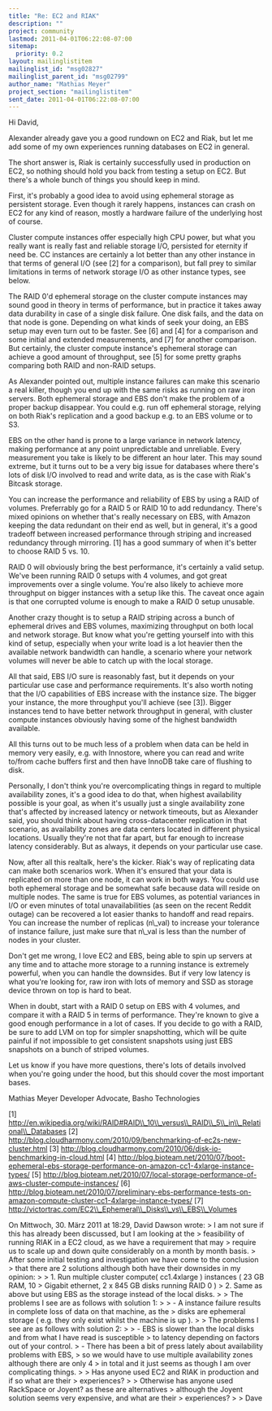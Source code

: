 ```yaml
---
title: "Re: EC2 and RIAK"
description: ""
project: community
lastmod: 2011-04-01T06:22:08-07:00
sitemap:
  priority: 0.2
layout: mailinglistitem
mailinglist_id: "msg02827"
mailinglist_parent_id: "msg02799"
author_name: "Mathias Meyer"
project_section: "mailinglistitem"
sent_date: 2011-04-01T06:22:08-07:00
---
```



Hi David,

Alexander already gave you a good rundown on EC2 and Riak, but let me add some 
of my own experiences running databases on EC2 in general. 

The short answer is, Riak is certainly successfully used in production on EC2, 
so nothing should hold you back from testing a setup on EC2. But there's a 
whole bunch of things you should keep in mind.

First, it's probably a good idea to avoid using ephemeral storage as persistent 
storage. Even though it rarely happens, instances can crash on EC2 for any kind 
of reason, mostly a hardware failure of the underlying host of course.

Cluster compute instances offer especially high CPU power, but what you really 
want is really fast and reliable storage I/O, persisted for eternity if need 
be. CC instances are certainly a lot better than any other instance in that 
terms of general I/O (see [2] for a comparison), but fall prey to similar 
limitations in terms of network storage I/O as other instance types, see below.

The RAID 0'd ephemeral storage on the cluster compute instances may sound good 
in theory in terms of performance, but in practice it takes away data 
durability in case of a single disk failure. One disk fails, and the data on 
that node is gone. Depending on what kinds of seek your doing, an EBS setup may 
even turn out to be faster. See [6] and [4] for a comparison and some initial 
and extended measurements, and [7] for another comparison. But certainly, the 
cluster compute instance's ephemeral storage can achieve a good amount of 
throughput, see [5] for some pretty graphs comparing both RAID and non-RAID 
setups.

As Alexander pointed out, multiple instance failures can make this scenario a 
real killer, though you end up with the same risks as running on raw iron 
servers. Both ephemeral storage and EBS don't make the problem of a proper 
backup disappear. You could e.g. run off ephemeral storage, relying on both 
Riak's replication and a good backup e.g. to an EBS volume or to S3.

EBS on the other hand is prone to a large variance in network latency, making 
performance at any point unpredictable and unreliable. Every measurement you 
take is likely to be different an hour later. This may sound extreme, but it 
turns out to be a very big issue for databases where there's lots of disk I/O 
involved to read and write data, as is the case with Riak's Bitcask storage.

You can increase the performance and reliability of EBS by using a RAID of 
volumes. Preferrably go for a RAID 5 or RAID 10 to add redundancy. There's 
mixed opinions on whether that's really necessary on EBS, with Amazon keeping 
the data redundant on their end as well, but in general, it's a good tradeoff 
between increased performance through striping and increased redundancy through 
mirroring. [1] has a good summary of when it's better to choose RAID 5 vs. 10.

RAID 0 will obviously bring the best performance, it's certainly a valid setup. 
We've been running RAID 0 setups with 4 volumes, and got great improvements 
over a single volume. You're also likely to achieve more throughput on bigger 
instances with a setup like this. The caveat once again is that one corrupted 
volume is enough to make a RAID 0 setup unusable.

Another crazy thought is to setup a RAID striping across a bunch of ephemeral 
drives and EBS volumes, maximizing throughput on both local and network 
storage. But know what you're getting yourself into with this kind of setup, 
especially when your write load is a lot heavier then the available network 
bandwidth can handle, a scenario where your network volumes will never be able 
to catch up with the local storage.

All that said, EBS I/O sure is reasonably fast, but it depends on your 
particular use case and performance requirements. It's also worth noting that 
the I/O capabilities of EBS increase with the instance size. The bigger your 
instance, the more throughput you'll achieve (see [3]). Bigger instances tend 
to have better network throughput in general, with cluster compute instances 
obviously having some of the highest bandwidth available.

All this turns out to be much less of a problem when data can be held in memory 
very easily, e.g. with Innostore, where you can read and write to/from cache 
buffers first and then have InnoDB take care of flushing to disk.

Personally, I don't think you're overcomplicating things in regard to multiple 
availability zones, it's a good idea to do that, when highest availability 
possible is your goal, as when it's usually just a single availability zone 
that's affected by increased latency or network timeouts, but as Alexander 
said, you should think about having cross-datacenter replication in that 
scenario, as availability zones are data centers located in different physical 
locations. Usually they're not that far apart, but far enough to increase 
latency considerably. But as always, it depends on your particular use case.

Now, after all this realtalk, here's the kicker. Riak's way of replicating data 
can make both scenarios work. When it's ensured that your data is replicated on 
more than one node, it can work in both ways. You could use both ephemeral 
storage and be somewhat safe because data will reside on multiple nodes. The 
same is true for EBS volumes, as potential variances in I/O or even minutes of 
total unavailabilities (as seen on the recent Reddit outage) can be recovered a 
lot easier thanks to handoff and read repairs. You can increase the number of 
replicas (n\\_val) to increase your tolerance of instance failure, just make sure 
that n\\_val is less than the number of nodes in your cluster.

Don't get me wrong, I love EC2 and EBS, being able to spin up servers at any 
time and to attache more storage to a running instance is extremely powerful, 
when you can handle the downsides. But if very low latency is what you're 
looking for, raw iron with lots of memory and SSD as storage device thrown on 
top is hard to beat.

When in doubt, start with a RAID 0 setup on EBS with 4 volumes, and compare it 
with a RAID 5 in terms of performance. They're known to give a good enough 
performance in a lot of cases. If you decide to go with a RAID, be sure to add 
LVM on top for simpler snapshotting, which will be quite painful if not 
impossible to get consistent snapshots using just EBS snapshots on a bunch of 
striped volumes.

Let us know if you have more questions, there's lots of details involved when 
you're going under the hood, but this should cover the most important bases.

Mathias Meyer
Developer Advocate, Basho Technologies

[1] 
http://en.wikipedia.org/wiki/RAID#RAID\\_10\\_versus\\_RAID\\_5\\_in\\_Relational\\_Databases
[2] http://blog.cloudharmony.com/2010/09/benchmarking-of-ec2s-new-cluster.html
[3] http://blog.cloudharmony.com/2010/06/disk-io-benchmarking-in-cloud.html
[4] 
http://blog.bioteam.net/2010/07/boot-ephemeral-ebs-storage-performance-on-amazon-cc1-4xlarge-instance-types/
[5] 
http://blog.bioteam.net/2010/07/local-storage-performance-of-aws-cluster-compute-instances/
[6] 
http://blog.bioteam.net/2010/07/preliminary-ebs-performance-tests-on-amazon-compute-cluster-cc1-4xlarge-instance-types/
[7] http://victortrac.com/EC2\\_Ephemeral\\_Disks\\_vs\\_EBS\\_Volumes

On Mittwoch, 30. März 2011 at 18:29, David Dawson wrote: 
&gt; I am not sure if this has already been discussed, but I am looking at the 
&gt; feasibility of running RIAK in a EC2 cloud, as we have a requirement that may 
&gt; require us to scale up and down quite considerably on a month by month basis. 
&gt; After some initial testing and investigation we have come to the conclusion 
&gt; that there are 2 solutions although both have their downsides in my opinion:
&gt; 
&gt; 1. Run multiple cluster compute( cc1.4xlarge ) instances ( 23 GB RAM, 10 
&gt; Gigabit ethernet, 2 x 845 GB disks running RAID 0 )
&gt; 2. Same as above but using EBS as the storage instead of the local disks.
&gt; 
&gt; The problems I see are as follows with solution 1: 
&gt; 
&gt; - A instance failure results in complete loss of data on that machine, as the 
&gt; disks are ephemeral storage ( e.g. they only exist whilst the machine is up ).
&gt; 
&gt; The problems I see are as follows with solution 2:
&gt; 
&gt; - EBS is slower than the local disks and from what I have read is susceptible 
&gt; to latency depending on factors out of your control.
&gt; - There has been a bit of press lately about availability problems with EBS, 
&gt; so we would have to use multiple availability zones although there are only 4 
&gt; in total and it just seems as though I am over complicating things.
&gt; 
&gt; Has anyone used EC2 and RIAK in production and if so what are their 
&gt; experiences?
&gt; 
&gt; Otherwise has anyone used RackSpace or Joyent? as these are alternatives 
&gt; although the Joyent solution seems very expensive, and what are their 
&gt; experiences?
&gt; 
&gt; Dave
